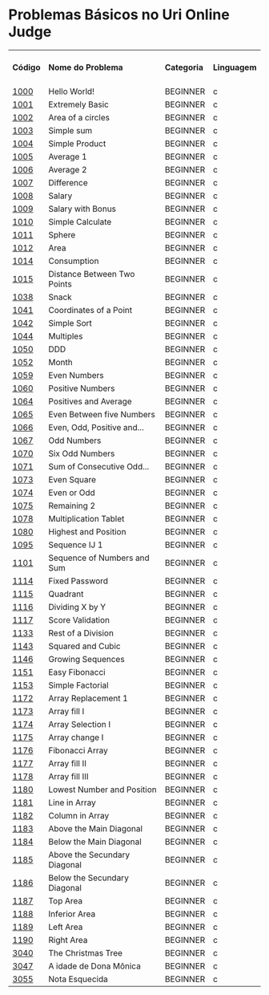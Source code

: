# Problemas Básicos no Uri Online Judge

<table>
    <tr>
        <td><h4>Código</h4></td>
        <td><h4>Nome do Problema</h4></td>
        <td><h4>Categoria</h4></td>
        <td><h4>Linguagem</h4></td>
    </tr>
    <tr>
            <td><a href="https://github.com/codeYann/uri-clang/blob/master/src/beginner/1000.c" _target="blank">1000</a></td>
            <td>Hello World!</td>
            <td>BEGINNER</td>
            <td>c</td>
    </tr>
    <tr>
            <td><a href="https://github.com/codeYann/uri-clang/blob/master/src/beginner/1001.c" _target="blank">1001</a></td>
            <td>Extremely Basic</td>
            <td>BEGINNER</td>
            <td>c</td>
    </tr>
    <tr>
            <td><a href="https://github.com/codeYann/uri-clang/blob/master/src/beginner/1002.c" _target="blank">1002</a></td>
            <td>Area of a circles</td>
            <td>BEGINNER</td>
            <td>c</td>
    </tr>
    <tr>
            <td><a href="https://github.com/codeYann/uri-clang/blob/master/src/beginner/1003.c" _target="blank">1003</a></td>
            <td>Simple sum</td>
            <td>BEGINNER</td>
            <td>c</td>
    </tr>
    <tr>
            <td><a href="https://github.com/codeYann/uri-clang/blob/master/src/beginner/1004.c" _target="blank">1004</a></td>
            <td>Simple Product</td>
            <td>BEGINNER</td>
            <td>c</td>
    </tr>
    <tr>
            <td><a href="https://github.com/codeYann/uri-clang/blob/master/src/beginner/1005.c" _target="blank">1005</a></td>
            <td>Average 1</td>
            <td>BEGINNER</td>
            <td>c</td>
    </tr>
    <tr>
            <td><a href="https://github.com/codeYann/uri-clang/blob/master/src/beginner/1006.c" _target="blank">1006</a></td>
            <td>Average 2</td>
            <td>BEGINNER</td>
            <td>c</td>
    </tr>
    <tr>
            <td><a href="https://github.com/codeYann/uri-clang/blob/master/src/beginner/1007.c" _target="blank">1007</a></td>
            <td>Difference</td>
            <td>BEGINNER</td>
            <td>c</td>
    </tr>
    <tr>
            <td><a href="https://github.com/codeYann/uri-clang/blob/master/src/beginner/1008.c" _target="blank">1008</a></td>
            <td>Salary</td>
            <td>BEGINNER</td>
            <td>c</td>
    </tr>
    <tr>
            <td><a href="https://github.com/codeYann/uri-clang/blob/master/src/beginner/1009.c" _target="blank">1009</a></td>
            <td>Salary with Bonus</td>
            <td>BEGINNER</td>
            <td>c</td>
    </tr>
    <tr>
            <td><a href="https://github.com/codeYann/uri-clang/blob/master/src/beginner/1010.C" _target="blank">1010</a></td>
            <td>Simple Calculate</td>
            <td>BEGINNER</td>
            <td>c</td>
    </tr>
    <tr>
            <td><a href="https://github.com/codeYann/uri-clang/blob/master/src/beginner/1011.c" _target="blank">1011</a></td>
            <td>Sphere</td>
            <td>BEGINNER</td>
            <td>c</td>
    </tr>
    <tr>
            <td><a href="https://github.com/codeYann/uri-clang/blob/master/src/beginner/1012.c" _target="blank">1012</a></td>
            <td>Area</td>
            <td>BEGINNER</td>
            <td>c</td>
    </tr>
    <tr>
            <td><a href="https://github.com/codeYann/uri-clang/blob/master/src/beginner/1014.c" _target="blank">1014</a></td>
            <td>Consumption</td>
            <td>BEGINNER</td>
            <td>c</td>
    </tr>
    <tr>
            <td><a href="https://github.com/codeYann/uri-clang/blob/master/src/beginner/1015.c" _target="blank">1015</a></td>
            <td>Distance Between Two Points</td>
            <td>BEGINNER</td>
            <td>c</td>
    </tr>
    <tr>
            <td><a href="https://github.com/codeYann/uri-clang/blob/master/src/beginner/1038.c" _target="blank">1038</a></td>
            <td>Snack</td>
            <td>BEGINNER</td>
            <td>c</td>
    </tr>
    <tr>
            <td><a href="https://github.com/codeYann/uri-clang/blob/master/src/beginner/1041.c" _target="blank">1041</a></td>
            <td>Coordinates of a Point</td>
            <td>BEGINNER</td>
            <td>c</td>
    </tr>
    <tr>
            <td><a href="https://github.com/codeYann/uri-clang/blob/master/src/beginner/1042.c" _target="blank">1042</a></td>
            <td>Simple Sort</td>
            <td>BEGINNER</td>
            <td>c</td>
    </tr>
    <tr>
            <td><a href="https://github.com/codeYann/uri-clang/blob/master/src/beginner/1044.c" _target="blank">1044</a></td>
            <td>Multiples</td>
            <td>BEGINNER</td>
            <td>c</td>
    </tr>
    <tr>
            <td><a href="https://github.com/codeYann/uri-clang/blob/master/src/beginner/1050.c" _target="blank">1050</a></td>
            <td>DDD</td>
            <td>BEGINNER</td>
            <td>c</td>
    </tr>
    <tr>
            <td><a href="https://github.com/codeYann/uri-clang/blob/master/src/beginner/1052.c" _target="blank">1052</a></td>
            <td>Month</td>
            <td>BEGINNER</td>
            <td>c</td>
    </tr>
    <tr>
            <td><a href="https://github.com/codeYann/uri-clang/blob/master/src/beginner/1059.c" _target="blank">1059</a></td>
            <td>Even Numbers</td>
            <td>BEGINNER</td>
            <td>c</td>
    </tr>
    <tr>
            <td><a href="https://github.com/codeYann/uri-clang/blob/master/src/beginner/1060.c" _target="blank">1060</a></td>
            <td>Positive Numbers</td>
            <td>BEGINNER</td>
            <td>c</td>
    </tr>
    <tr>
            <td><a href="https://github.com/codeYann/uri-clang/blob/master/src/beginner/1064.c" _target="blank">1064</a></td>
            <td>Positives and Average</td>
            <td>BEGINNER</td>
            <td>c</td>
    </tr>
    <tr>
            <td><a href="https://github.com/codeYann/uri-clang/blob/master/src/beginner/1065.c" _target="blank">1065</a></td>
            <td>Even Between five Numbers</td>
            <td>BEGINNER</td>
            <td>c</td>
    </tr>
    <tr>
            <td><a href="https://github.com/codeYann/uri-clang/blob/master/src/beginner/1066.c" _target="blank">1066</a></td>
            <td>Even, Odd, Positive and...</td>
            <td>BEGINNER</td>
            <td>c</td>
    </tr>
    <tr>
            <td><a href="https://github.com/codeYann/uri-clang/blob/master/src/beginner/1067.c" _target="blank">1067</a></td>
            <td>Odd Numbers</td>
            <td>BEGINNER</td>
            <td>c</td>
    </tr>
    <tr>
            <td><a href="https://github.com/codeYann/uri-clang/blob/master/src/beginner/1070.c" _target="blank">1070</a></td>
            <td>Six Odd Numbers</td>
            <td>BEGINNER</td>
            <td>c</td>
    </tr>
    <tr>
            <td><a href="https://github.com/codeYann/uri-clang/blob/master/src/beginner/1071.c" _target="blank">1071</a></td>
            <td>Sum of Consecutive Odd...</td>
            <td>BEGINNER</td>
            <td>c</td>
    </tr>
    <tr>
            <td><a href="https://github.com/codeYann/uri-clang/blob/master/src/beginner/1073.c" _target="blank">1073</a></td>
            <td>Even Square</td>
            <td>BEGINNER</td>
            <td>c</td>
    </tr>
    <tr>
            <td><a href="https://github.com/codeYann/uri-clang/blob/master/src/beginner/1074.c" _target="blank">1074</a></td>
            <td>Even or Odd</td>
            <td>BEGINNER</td>
            <td>c</td>
    </tr>
    <tr>
            <td><a href="https://github.com/codeYann/uri-clang/blob/master/src/beginner/1075.c" _target="blank">1075</a></td>
            <td>Remaining 2</td>
            <td>BEGINNER</td>
            <td>c</td>
    </tr>
    <tr>
            <td><a href="https://github.com/codeYann/uri-clang/blob/master/src/beginner/1078.c" _target="blank">1078</a></td>
            <td>Multiplication Tablet</td>
            <td>BEGINNER</td>
            <td>c</td>
    </tr>
    <tr>
            <td><a href="https://github.com/codeYann/uri-clang/blob/master/src/beginner/1080.c" _target="blank">1080</a></td>
            <td>Highest and Position</td>
            <td>BEGINNER</td>
            <td>c</td>
    </tr>
    <tr>
            <td><a href="https://github.com/codeYann/uri-clang/blob/master/src/beginner/1095.c" _target="blank">1095</a></td>
            <td>Sequence IJ 1</td>
            <td>BEGINNER</td>
            <td>c</td>
    </tr>
    <tr>
            <td><a href="https://github.com/codeYann/uri-clang/blob/master/src/beginner/1101.c" _target="blank">1101</a></td>
            <td>Sequence of Numbers and Sum</td>
            <td>BEGINNER</td>
            <td>c</td>
    </tr>  
    <tr>
            <td><a href="https://github.com/codeYann/uri-clang/blob/master/src/beginner/1114.c" _target="blank">1114</a></td>
            <td>Fixed Password</td>
            <td>BEGINNER</td>
            <td>c</td>
    </tr>
    <tr>
            <td><a href="https://github.com/codeYann/uri-clang/blob/master/src/beginner/1115.c" _target="blank">1115</a></td>
            <td>Quadrant</td>
            <td>BEGINNER</td>
            <td>c</td>
    </tr>
    <tr>
            <td><a href="https://github.com/codeYann/uri-clang/blob/master/src/beginner/1116.c" _target="blank">1116</a></td>
            <td>Dividing X by Y</td>
            <td>BEGINNER</td>
            <td>c</td>
    </tr>
    <tr>
            <td><a href="https://github.com/codeYann/uri-clang/blob/master/src/beginner/1117.c" _target="blank">1117</a></td>
            <td>Score Validation</td>
            <td>BEGINNER</td>
            <td>c</td>
    </tr>
    <tr>
            <td><a href="https://github.com/codeYann/uri-clang/blob/master/src/beginner/1133.c" _target="blank">1133</a></td>
            <td>Rest of a Division</td>
            <td>BEGINNER</td>
            <td>c</td>
    </tr>
    <tr>
            <td><a href="https://github.com/codeYann/uri-clang/blob/master/src/beginner/1143.c" _target="blank">1143</a></td>
            <td>Squared and Cubic</td>
            <td>BEGINNER</td>
            <td>c</td>
    </tr>
    <tr>
            <td><a href="https://github.com/codeYann/uri-clang/blob/master/src/beginner/1146.c" _target="blank">1146</a></td>
            <td>Growing Sequences</td>
            <td>BEGINNER</td>
            <td>c</td>
    </tr>
    <tr>
            <td><a href="https://github.com/codeYann/uri-clang/blob/master/src/beginner/1151.c" _target="blank">1151</a></td>
            <td>Easy Fibonacci</td>
            <td>BEGINNER</td>
            <td>c</td>
    </tr>
    <tr>
            <td><a href="https://github.com/codeYann/uri-clang/blob/master/src/beginner/1153.c" _target="blank">1153</a></td>
            <td>Simple Factorial</td>
            <td>BEGINNER</td>
            <td>c</td>
    </tr> 
    <tr>
            <td><a href="https://github.com/codeYann/uri-clang/blob/master/src/beginner/1172.c" _target="blank">1172</a></td>
            <td>Array Replacement 1</td>
            <td>BEGINNER</td>
            <td>c</td>
    </tr>
    <tr>
            <td><a href="https://github.com/codeYann/uri-clang/blob/master/src/beginner/1173.c" _target="blank">1173</a></td>
            <td>Array fill I</td>
            <td>BEGINNER</td>
            <td>c</td>
    </tr>
    <tr>
            <td><a href="https://github.com/codeYann/uri-clang/blob/master/src/beginner/1174.c" _target="blank">1174</a></td>
            <td>Array Selection I</td>
            <td>BEGINNER</td>
            <td>c</td>
    </tr>
    <tr>
            <td><a href="https://github.com/codeYann/uri-clang/blob/master/src/beginner/1175.c" _target="blank">1175</a></td>
            <td>Array change I</td>
            <td>BEGINNER</td>
            <td>c</td>
    </tr>
    <tr>
            <td><a href="https://github.com/codeYann/uri-clang/blob/master/src/beginner/1176.c" _target="blank">1176</a></td>
            <td>Fibonacci Array</td>
            <td>BEGINNER</td>
            <td>c</td>
    </tr>
    <tr>
            <td><a href="https://github.com/codeYann/uri-clang/blob/master/src/beginner/1177.c" _target="blank">1177</a></td>
            <td>Array fill II</td>
            <td>BEGINNER</td>
            <td>c</td>
    </tr>
    <tr>
            <td><a href="https://github.com/codeYann/uri-clang/blob/master/src/beginner/1178.c" _target="blank">1178</a></td>
            <td>Array fill III</td>
            <td>BEGINNER</td>
            <td>c</td>
    </tr>
    <tr>
            <td><a href="https://github.com/codeYann/uri-clang/blob/master/src/beginner/1180.c" _target="blank">1180</a></td>
            <td>Lowest Number and Position</td>
            <td>BEGINNER</td>
            <td>c</td>
    </tr>
    <tr>
            <td><a href="https://github.com/codeYann/uri-clang/blob/master/src/beginner/1181.c" _target="blank">1181</a></td>
            <td>Line in Array</td>
            <td>BEGINNER</td>
            <td>c</td>
    </tr>
    <tr>
            <td><a href="https://github.com/codeYann/uri-clang/blob/master/src/beginner/1182.c" _target="blank">1182</a></td>
            <td>Column in Array</td>
            <td>BEGINNER</td>
            <td>c</td>
    </tr>
    <tr>
            <td><a href="https://github.com/codeYann/uri-clang/blob/master/src/beginner/1183.c" _target="blank">1183</a></td>
            <td>Above the Main Diagonal</td>
            <td>BEGINNER</td>
            <td>c</td>
    </tr>
    <tr>
            <td><a href="https://github.com/codeYann/uri-clang/blob/master/src/beginner/1184.c" _target="blank">1184</a></td>
            <td>Below the Main Diagonal</td>
            <td>BEGINNER</td>
            <td>c</td>
    </tr>
    <tr>
            <td><a href="https://github.com/codeYann/uri-clang/blob/master/src/beginner/1185.c" _target="blank">1185</a></td>
            <td>Above the Secundary Diagonal</td>
            <td>BEGINNER</td>
            <td>c</td>
    </tr>
    <tr>
            <td><a href="https://github.com/codeYann/uri-clang/blob/master/src/beginner/1186.c" _target="blank">1186</a></td>
            <td>Below the Secundary Diagonal</td>
            <td>BEGINNER</td>
            <td>c</td>
    </tr>
    <tr>
            <td><a href="https://github.com/codeYann/uri-clang/blob/master/src/beginner/1187.c" _target="blank">1187</a></td>
            <td>Top Area</td>
            <td>BEGINNER</td>
            <td>c</td>
    </tr>
    <tr>
            <td><a href="https://github.com/codeYann/uri-clang/blob/master/src/beginner/1188.c" _target="blank">1188</a></td>
            <td>Inferior Area</td>
            <td>BEGINNER</td>
            <td>c</td>
    </tr>   
    <tr>
            <td><a href="https://github.com/codeYann/uri-clang/blob/master/src/beginner/1189.c" _target="blank">1189</a></td>
            <td>Left Area</td>
            <td>BEGINNER</td>
            <td>c</td>
    </tr>
    <tr>
            <td><a href="https://github.com/codeYann/uri-clang/blob/master/src/beginner/1190.c" _target="blank">1190</a></td>
            <td>Right Area</td>
            <td>BEGINNER</td>
            <td>c</td>
    </tr>
    <tr>
            <td><a href="https://github.com/codeYann/uri-clang/blob/master/src/beginner/3040.c" _target="blank">3040</a></td>
            <td>The Christmas Tree</td>
            <td>BEGINNER</td>
            <td>c</td>
    </tr>
    <tr>
            <td><a href="https://github.com/codeYann/uri-clang/blob/master/src/beginner/3047.c" _target="blank">3047</a></td>
            <td>A idade de Dona Mônica</td>
            <td>BEGINNER</td>
            <td>c</td>
    </tr>
    <tr>
            <td><a href="https://github.com/codeYann/uri-clang/blob/master/src/beginner/3055.c" _target="blank">3055</a></td>
            <td>Nota Esquecida</td>
            <td>BEGINNER</td>
            <td>c</td>
    </tr>                
</table>
